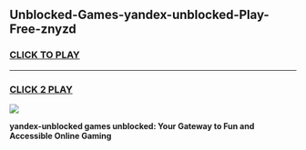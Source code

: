 
## Unblocked-Games-yandex-unblocked-Play-Free-znyzd
<h3>
<a href="https://premium76.site?title=yandex-unblocked&ref=24M">CLICK TO PLAY</a></h3>
<hr>

<h3>
<a href="https://premium76.site?title=yandex-unblocked&ref=24M">CLICK 2 PLAY</a>
  
</h3>

<a href="https://premium76.site?title=yandex-unblocked&ref=24M"><img src="https://clearcache.store/games.png"></a>


**yandex-unblocked games unblocked: Your Gateway to Fun and Accessible Online Gaming**
